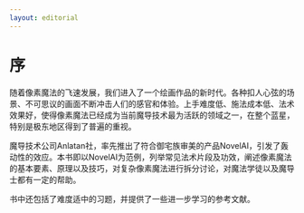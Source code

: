 ```yaml
---
layout: editorial
---
```


# 序

随着像素魔法的飞速发展，我们进入了一个绘画作品的新时代。各种扣人心弦的场景、不可思议的画面不断冲击人们的感官和体验。上手难度低、施法成本低、法术效果好，使得像素魔法已经成为当前魔导技术最为活跃的领域之一，在整个蓝星，特别是极东地区得到了普遍的重视。

魔导技术公司Anlatan社，率先推出了符合御宅族审美的产品NovelAI，引发了轰动性的效应。本书即以NovelAI为范例，列举常见法术片段及功效，阐述像素魔法的基本要素、原理以及技巧，对复杂像素魔法进行拆分讨论，对魔法学徒以及魔导士都有一定的帮助。

书中还包括了难度适中的习题，并提供了一些进一步学习的参考文献。

